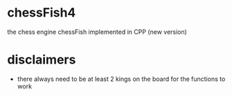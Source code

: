 # chessFish4
the chess engine chessFish implemented in CPP (new version)

# disclaimers
 - there always need to be at least 2 kings on the board for the functions to work